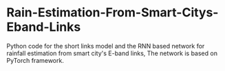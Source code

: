 # Rain-Estimation-From-Smart-Citys-Eband-Links
Python code for the short links model and the RNN based network for rainfall estimation from smart city's E-band links, The network is based on PyTorch framework.
